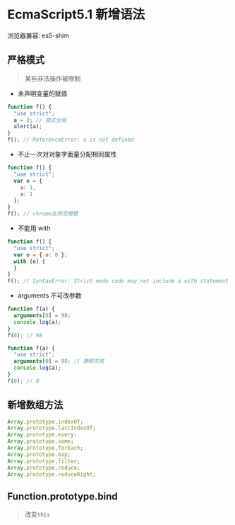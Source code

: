 # EcmaScript5.1 新增语法

浏览器兼容: es5-shim

## 严格模式

> 某些非法操作被限制

- 未声明变量的赋值

```js
function f() {
  "use strict";
  a = 3; // 隐式全局
  alert(a);
}
f(); // ReferenceError: a is not defined
```

- 不止一次对对象字面量分配相同属性

```js
function f() {
  "use strict";
  var o = {
    a: 1,
    a: 1
  };
}
f(); // chrome此例无报错
```

- 不能用 with

```js
function f() {
  "use strict";
  var o = { o: 0 };
  with (o) {
  }
}
f(); // SyntaxError: Strict mode code may not include a with statement
```

- arguments 不可改参数

```js
function f(a) {
  arguments[0] = 98;
  console.log(a);
}
f(0); // 98

function f(a) {
  "use strict";
  arguments[0] = 98; // 静默失败
  console.log(a);
}
f(0); // 0
```

## 新增数组方法

```js
Array.prototype.indexOf;
Array.prototype.lastIndexOf;
Array.prototype.every;
Array.prototype.some;
Array.prototype.forEach;
Array.prototype.map;
Array.prototype.filter;
Array.prototype.reduce;
Array.prototype.reduceRight;
```

## Function.prototype.bind

> 改变`this`
